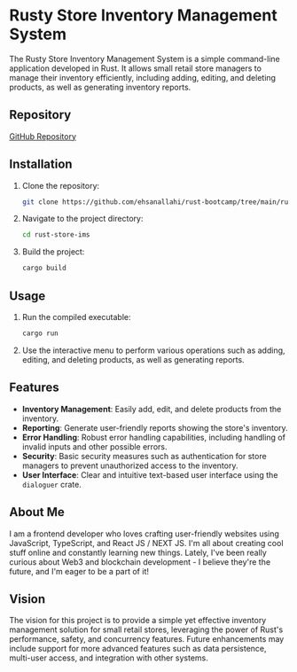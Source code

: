 # Rusty Store Inventory Management System

The Rusty Store Inventory Management System is a simple command-line application developed in Rust. It allows small retail store managers to manage their inventory efficiently, including adding, editing, and deleting products, as well as generating inventory reports.

## Repository

[GitHub Repository](https://github.com/ehsanallahi/rust-bootcamp/tree/main/rust-store-ims)

## Installation

1. Clone the repository:

    ```bash
    git clone https://github.com/ehsanallahi/rust-bootcamp/tree/main/rust-store-ims.git
    ```

2. Navigate to the project directory:

    ```bash
    cd rust-store-ims
    ```

3. Build the project:

    ```bash
    cargo build
    ```

## Usage

1. Run the compiled executable:

    ```bash
    cargo run
    ```

2. Use the interactive menu to perform various operations such as adding, editing, and deleting products, as well as generating reports.

## Features

- **Inventory Management**: Easily add, edit, and delete products from the inventory.
- **Reporting**: Generate user-friendly reports showing the store's inventory.
- **Error Handling**: Robust error handling capabilities, including handling of invalid inputs and other possible errors.
- **Security**: Basic security measures such as authentication for store managers to prevent unauthorized access to the inventory.
- **User Interface**: Clear and intuitive text-based user interface using the `dialoguer` crate.

## About Me

I am a frontend developer who loves crafting user-friendly websites using JavaScript, TypeScript, and React JS / NEXT JS. I'm all about creating cool stuff online and constantly learning new things. Lately, I've been really curious about Web3 and blockchain development - I believe they're the future, and I'm eager to be a part of it!

## Vision

The vision for this project is to provide a simple yet effective inventory management solution for small retail stores, leveraging the power of Rust's performance, safety, and concurrency features. Future enhancements may include support for more advanced features such as data persistence, multi-user access, and integration with other systems.
